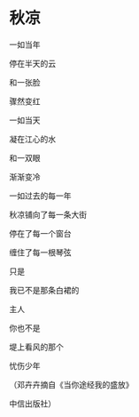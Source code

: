 # 秋凉

一如当年

停在半天的云

和一张脸

骤然变红

一如当天

凝在江心的水

和一双眼

渐渐变冷

一如过去的每一年

秋凉铺向了每一条大街

停在了每一个窗台

缠住了每一根琴弦

只是

我已不是那条白裙的

主人

你也不是

堤上看风的那个

忧伤少年

（邓卉卉摘自《当你途经我的盛放》

中信出版社）